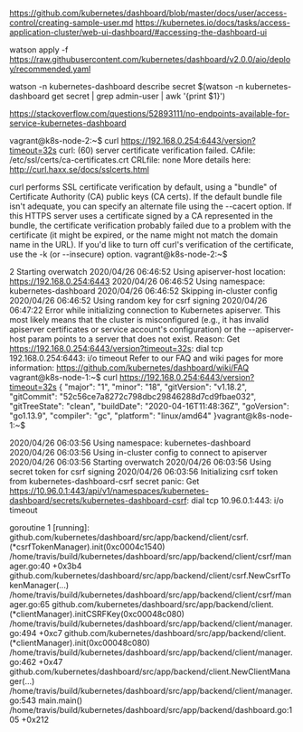 https://github.com/kubernetes/dashboard/blob/master/docs/user/access-control/creating-sample-user.md
https://kubernetes.io/docs/tasks/access-application-cluster/web-ui-dashboard/#accessing-the-dashboard-ui

watson apply -f https://raw.githubusercontent.com/kubernetes/dashboard/v2.0.0/aio/deploy/recommended.yaml

watson -n kubernetes-dashboard describe secret $(watson -n kubernetes-dashboard get secret | grep admin-user | awk '{print $1}')

https://stackoverflow.com/questions/52893111/no-endpoints-available-for-service-kubernetes-dashboard


vagrant@k8s-node-2:~$ curl  https://192.168.0.254:6443/version?timeout=32s
curl: (60) server certificate verification failed. CAfile: /etc/ssl/certs/ca-certificates.crt CRLfile: none
More details here: http://curl.haxx.se/docs/sslcerts.html

curl performs SSL certificate verification by default, using a "bundle"
 of Certificate Authority (CA) public keys (CA certs). If the default
 bundle file isn't adequate, you can specify an alternate file
 using the --cacert option.
If this HTTPS server uses a certificate signed by a CA represented in
 the bundle, the certificate verification probably failed due to a
 problem with the certificate (it might be expired, or the name might
 not match the domain name in the URL).
If you'd like to turn off curl's verification of the certificate, use
 the -k (or --insecure) option.
vagrant@k8s-node-2:~$ 




2 Starting overwatch
2020/04/26 06:46:52 Using apiserver-host location: https://192.168.0.254:6443
2020/04/26 06:46:52 Using namespace: kubernetes-dashboard
2020/04/26 06:46:52 Skipping in-cluster config
2020/04/26 06:46:52 Using random key for csrf signing
2020/04/26 06:47:22 Error while initializing connection to Kubernetes apiserver. This most likely means that the cluster is misconfigured (e.g., it has invalid apiserver certificates or service account's configuration) or the --apiserver-host param points to a server that does not exist. Reason: Get https://192.168.0.254:6443/version?timeout=32s: dial tcp 192.168.0.254:6443: i/o timeout
Refer to our FAQ and wiki pages for more information: https://github.com/kubernetes/dashboard/wiki/FAQ
vagrant@k8s-node-1:~$ curl  https://192.168.0.254:6443/version?timeout=32s
{
  "major": "1",
  "minor": "18",
  "gitVersion": "v1.18.2",
  "gitCommit": "52c56ce7a8272c798dbc29846288d7cd9fbae032",
  "gitTreeState": "clean",
  "buildDate": "2020-04-16T11:48:36Z",
  "goVersion": "go1.13.9",
  "compiler": "gc",
  "platform": "linux/amd64"
}vagrant@k8s-node-1:~$ 




2020/04/26 06:03:56 Using namespace: kubernetes-dashboard
2020/04/26 06:03:56 Using in-cluster config to connect to apiserver
2020/04/26 06:03:56 Starting overwatch
2020/04/26 06:03:56 Using secret token for csrf signing
2020/04/26 06:03:56 Initializing csrf token from kubernetes-dashboard-csrf secret
panic: Get https://10.96.0.1:443/api/v1/namespaces/kubernetes-dashboard/secrets/kubernetes-dashboard-csrf: dial tcp 10.96.0.1:443: i/o timeout

goroutine 1 [running]:
github.com/kubernetes/dashboard/src/app/backend/client/csrf.(*csrfTokenManager).init(0xc0004c1540)
	/home/travis/build/kubernetes/dashboard/src/app/backend/client/csrf/manager.go:40 +0x3b4
github.com/kubernetes/dashboard/src/app/backend/client/csrf.NewCsrfTokenManager(...)
	/home/travis/build/kubernetes/dashboard/src/app/backend/client/csrf/manager.go:65
github.com/kubernetes/dashboard/src/app/backend/client.(*clientManager).initCSRFKey(0xc00048c080)
	/home/travis/build/kubernetes/dashboard/src/app/backend/client/manager.go:494 +0xc7
github.com/kubernetes/dashboard/src/app/backend/client.(*clientManager).init(0xc00048c080)
	/home/travis/build/kubernetes/dashboard/src/app/backend/client/manager.go:462 +0x47
github.com/kubernetes/dashboard/src/app/backend/client.NewClientManager(...)
	/home/travis/build/kubernetes/dashboard/src/app/backend/client/manager.go:543
main.main()
	/home/travis/build/kubernetes/dashboard/src/app/backend/dashboard.go:105 +0x212




